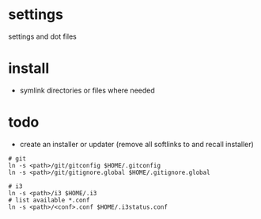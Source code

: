 # settings

settings and dot files

# install

* symlink directories or files where needed

# todo

* create an installer or updater (remove all softlinks to <path> and recall installer)

```
# git
ln -s <path>/git/gitconfig $HOME/.gitconfig
ln -s <path>/git/gitignore.global $HOME/.gitignore.global

# i3
ln -s <path>/i3 $HOME/.i3
# list available *.conf
ln -s <path>/<conf>.conf $HOME/.i3status.conf
```
